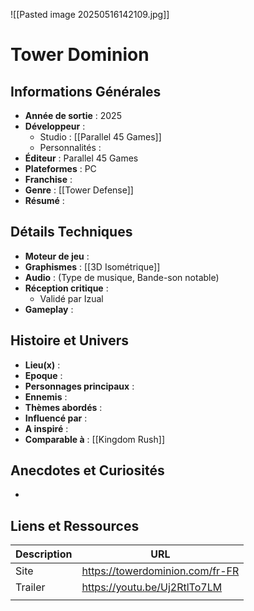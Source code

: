 ![[Pasted image 20250516142109.jpg]]
# Tower Dominion

## Informations Générales

- **Année de sortie** : 2025
- **Développeur** : 
	- Studio : [[Parallel 45 Games]]
	- Personnalités : 
- **Éditeur** : Parallel 45 Games
- **Plateformes** : PC
- **Franchise** : 
- **Genre** : [[Tower Defense]]
- **Résumé** : 

## Détails Techniques
- **Moteur de jeu** : 
- **Graphismes** : [[3D Isométrique]]
- **Audio** : (Type de musique, Bande-son notable)
- **Réception critique** : 
	- Validé par Izual
- **Gameplay** : 

## Histoire et Univers
- **Lieu(x)** : 
- **Epoque** : 
- **Personnages principaux** : 
- **Ennemis** :
- **Thèmes abordés** : 
- **Influencé par** :
- **A inspiré** : 
- **Comparable à** : [[Kingdom Rush]]
## Anecdotes et Curiosités
- 
## Liens et Ressources

| Description | URL                             |
| ----------- | ------------------------------- |
| Site        | https://towerdominion.com/fr-FR |
| Trailer     | https://youtu.be/Uj2RtlTo7LM    |
|             |                                 |
